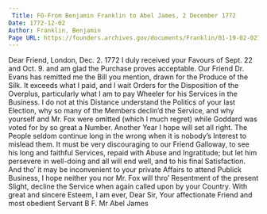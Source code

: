 ```yaml
---
 Title: FO-From Benjamin Franklin to Abel James, 2 December 1772
Date: 1772-12-02
Author: Franklin, Benjamin
Page URL: https://founders.archives.gov/documents/Franklin/01-19-02-0273
---
```


Dear Friend,
London, Dec. 2. 1772
I duly received your Favours of Sept. 22 and Oct. 9. and am glad the Purchase proves acceptable. Our Friend Dr. Evans has remitted me the Bill you mention, drawn for the Produce of the Silk. It exceeds what I paid, and I wait Orders for the Disposition of the Overplus, particularly what I am to pay Wheeler for his Services in the Business.
I do not at this Distance understand the Politics of your last Election, why so many of the Members declin’d the Service, and why yourself and Mr. Fox were omitted (which I much regret) while Goddard was voted for by so great a Number. Another Year I hope will set all right. The People seldom continue long in the wrong when it is nobody’s Interest to mislead them. It must be very discouraging to our Friend Galloway, to see his long and faithful Services, repaid with Abuse and Ingratitude; but let him persevere in well-doing and all will end well, and to his final Satisfaction. And tho’ it may be inconvenient to your private Affairs to attend Publick Business, I hope neither you nor Mr. Fox will thro’ Resentment of the present Slight, decline the Service when again called upon by your Country. With great and sincere Esteem, I am ever, Dear Sir, Your affectionate Friend and most obedient Servant
B F.
Mr Abel James

